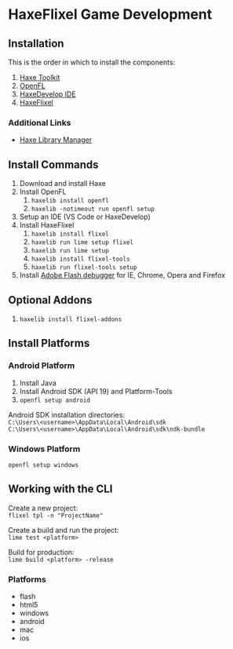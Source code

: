 # HaxeFlixel Game Development

## Installation

This is the order in which to install the components:

1. [Haxe Toolkit](https://haxe.org/)
2. [OpenFL](https://www.openfl.org/)
3. [HaxeDevelop IDE](https://haxedevelop.org/)
4. [HaxeFlixel](https://haxeflixel.com/)

### Additional Links

- [Haxe Library Manager](https://lib.haxe.org/)

## Install Commands

1. Download and install Haxe
2. Install OpenFL
    1. `haxelib install openfl`
    2. `haxelib -notimeout run openfl setup`
3. Setup an IDE (VS Code or HaxeDevelop)
4. Install HaxeFlixel
    1. `haxelib install flixel`
    2. `haxelib run lime setup flixel`
    3. `haxelib run lime setup`
    4. `haxelib install flixel-tools`
    5. `haxelib run flixel-tools setup`
5. Install [Adobe Flash debugger](https://www.adobe.com/support/flashplayer/debug_downloads.html) for IE, Chrome, Opera and Firefox

## Optional Addons

1. `haxelib install flixel-addons`

## Install Platforms

### Android Platform

1. Install Java
2. Install Android SDK (API 19) and Platform-Tools
3. `openfl setup android`

Android SDK installation directories:  
`C:\Users\<username>\AppData\Local\Android\sdk`  
`C:\Users\<username>\AppData\Local\Android\sdk\ndk-bundle`

### Windows Platform

`openfl setup windows`

## Working with the CLI

Create a new project:  
`flixel tpl -n "ProjectName"`

Create a build and run the project:  
`lime test <platform>`

Build for production:  
`lime build <platform> -release`

### Platforms

- flash
- html5
- windows
- android
- mac
- ios
